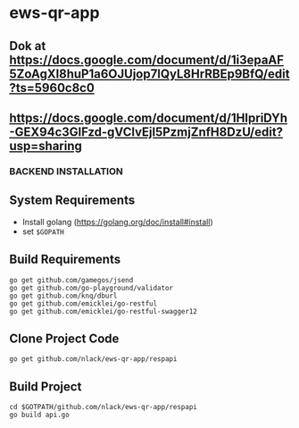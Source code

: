 # ews-qr-app  
## Dok at https://docs.google.com/document/d/1i3epaAF5ZoAgXI8huP1a6OJUjop7lQyL8HrRBEp9BfQ/edit?ts=5960c8c0

## https://docs.google.com/document/d/1HIpriDYh-GEX94c3GlFzd-gVClvEjl5PzmjZnfH8DzU/edit?usp=sharing

### BACKEND INSTALLATION

## System Requirements
- Install golang (https://golang.org/doc/install#install)
- set `$GOPATH`

## Build Requirements
`go get github.com/gamegos/jsend`  
`go get github.com/go-playground/validator`  
`go get github.com/knq/dburl`  
`go get github.com/emicklei/go-restful`  
`go get github.com/emicklei/go-restful-swagger12`  

## Clone Project Code
`go get github.com/nlack/ews-qr-app/respapi`  

## Build Project
`cd $GOTPATH/github.com/nlack/ews-qr-app/respapi`  
`go build api.go`  
